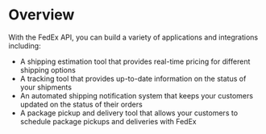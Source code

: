 # Overview

With the FedEx API, you can build a variety of applications and integrations including:

- A shipping estimation tool that provides real-time pricing for different shipping options
- A tracking tool that provides up-to-date information on the status of your shipments
- An automated shipping notification system that keeps your customers updated on the status of their orders
- A package pickup and delivery tool that allows your customers to schedule package pickups and deliveries with FedEx
